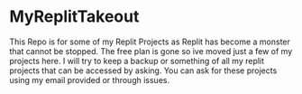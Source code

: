 # MyReplitTakeout

This Repo is for some of my Replit Projects as Replit has become a monster that cannot be stopped. The free plan is gone so ive moved just a few of my projects here. I will try to keep a backup or something of all my replit projects that can be accessed by asking. You can ask for these projects using my email provided or through issues.

